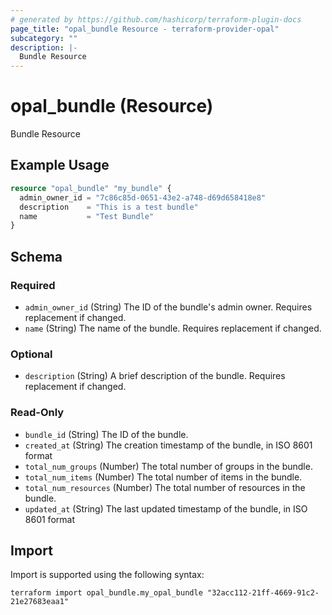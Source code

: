 ```yaml
---
# generated by https://github.com/hashicorp/terraform-plugin-docs
page_title: "opal_bundle Resource - terraform-provider-opal"
subcategory: ""
description: |-
  Bundle Resource
---
```


# opal_bundle (Resource)

Bundle Resource

## Example Usage

```terraform
resource "opal_bundle" "my_bundle" {
  admin_owner_id = "7c86c85d-0651-43e2-a748-d69d658418e8"
  description    = "This is a test bundle"
  name           = "Test Bundle"
}
```

<!-- schema generated by tfplugindocs -->
## Schema

### Required

- `admin_owner_id` (String) The ID of the bundle's admin owner. Requires replacement if changed.
- `name` (String) The name of the bundle. Requires replacement if changed.

### Optional

- `description` (String) A brief description of the bundle. Requires replacement if changed.

### Read-Only

- `bundle_id` (String) The ID of the bundle.
- `created_at` (String) The creation timestamp of the bundle, in ISO 8601 format
- `total_num_groups` (Number) The total number of groups in the bundle.
- `total_num_items` (Number) The total number of items in the bundle.
- `total_num_resources` (Number) The total number of resources in the bundle.
- `updated_at` (String) The last updated timestamp of the bundle, in ISO 8601 format

## Import

Import is supported using the following syntax:

```shell
terraform import opal_bundle.my_opal_bundle "32acc112-21ff-4669-91c2-21e27683eaa1"
```
